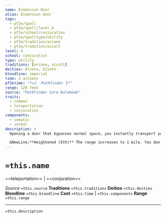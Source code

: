 ```yaml
---
name: Dimension Door
alias: Dimension Door
tags:
  - pf2e/spell
  - pf2e/spell/level_4
  - pf2e/school/conjuration
  - pf2e/spelltype/utility
  - pf2e/tradition/arcane
  - pf2e/tradition/occult
level: 4
school: conjuration
type: utility
traditions: [arcane, occult]
deities: Alseta, Eiseth
bloodline: imperial
time: 2 actions
pf2etime: "*⬺{ .Pathfinder }*"
range: 120 feet
source: "Pathfinder Core Rulebook"
traits:
  - common
  - teleportation
  - conjuration
components:
  - somatic
  - verbal
description: >
  Opening a door that bypasses normal space, you instantly transport yourself and any items you're wearing and holding from your current space to a clear space within range you can see. If this would bring another creature with you-even if you're carrying it in an extradimensional container-the spell is lost.

  &NewLine;**Heightened (5th)** The range increases to 1 mile. You don't need to be able to see your destination, as long as you have been there in the past and know its relative location and distance from you. You are temporarily immune for 1 hour.
---
```

# `=this.name`
==teleportation== | ==conjuration==

*Source* `=this.source`
**Traditions** `=this.traditions`
**Deities** `=this.deities`
**Bloodline** `=this.bloodline`
**Cast** `=this.time` | `=this.components`
**Range** `=this.range`

***
`=this.description`